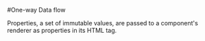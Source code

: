 #One-way Data flow

Properties, a set of immutable values, are passed to a component's renderer as properties in its HTML tag. 


